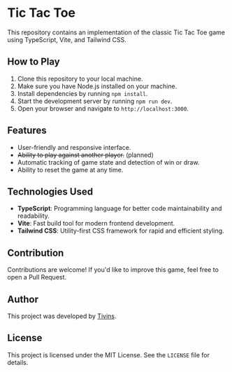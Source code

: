 # Tic Tac Toe

This repository contains an implementation of the classic Tic Tac Toe game using TypeScript, Vite, and Tailwind CSS.

## How to Play

1. Clone this repository to your local machine.
2. Make sure you have Node.js installed on your machine.
3. Install dependencies by running `npm install`.
4. Start the development server by running `npm run dev`.
5. Open your browser and navigate to `http://localhost:3000`.

## Features

- User-friendly and responsive interface.
- ~~Ability to play against another player.~~ (planned)
- Automatic tracking of game state and detection of win or draw.
- Ability to reset the game at any time.

## Technologies Used

- **TypeScript**: Programming language for better code maintainability and readability.
- **Vite**: Fast build tool for modern frontend development.
- **Tailwind CSS**: Utility-first CSS framework for rapid and efficient styling.

## Contribution

Contributions are welcome! If you'd like to improve this game, feel free to open a Pull Request.

## Author

This project was developed by [Tivins](https://github.com/tivins).

## License

This project is licensed under the MIT License. See the `LICENSE` file for details.